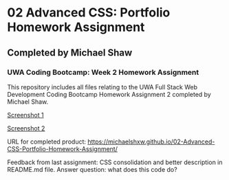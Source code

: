 # 02 Advanced CSS: Portfolio Homework Assignment
## Completed by Michael Shaw

### UWA Coding Bootcamp: Week 2 Homework Assignment

This repository includes all files relating to the UWA Full Stack Web Development Coding Bootcamp Homework Assignment 2 completed by Michael Shaw. 

[Screenshot 1](link.here)

[Screenshot 2](link.here)

URL for completed product: https://michaelshxw.github.io/02-Advanced-CSS-Portfolio-Homework-Assignment/

Feedback from last assignment: CSS consolidation and better description in README.md file. Answer question: what does this code do?
